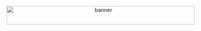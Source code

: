 <p align="center">
  <img src="https://i.postimg.cc/59rD17SC/hqdefault.avif" alt="banner" height="50" width="500" />
</p>
